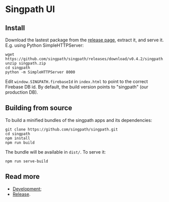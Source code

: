 # Singpath UI


## Install

Download the lastest package from the
[release page](https://github.com/singpath/singpath/releases),
extract it, and serve it. E.g. using Python SimpleHTTPServer:

```shell
wget https://github.com/singpath/singpath/releases/download/v0.4.2/singpath.zip
unzip singpath.zip
cd singpath
python -m SimpleHTTPServer 8000
```

Edit `window.SINGPATH.firebaseId` in `index.html` to point to the correct
Firebase DB id. By default, the build version points to "singpath"
(our production DB).


## Building from source

To build a minified bundles of the singpath apps and its dependencies:
```shell
git clone https://github.com/singpath/singpath.git
cd singpath
npm install
npm run build
```

The bundle will be available in `dist/`. To serve it:
```shell
npm run serve-build
```


## Read more

- [Development](./CONTRIBUTING.md);
- [Release](./RELEASE.md).
